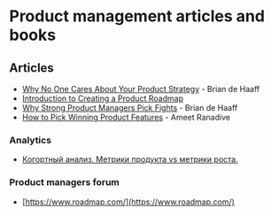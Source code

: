 # Product management articles and books
## Articles
- [Why No One Cares About Your Product Strategy](http://www.huffingtonpost.com/brian-de-haaff/why-no-one-cares-about-yo_b_12164110.html) - Brian de Haaff
- [Introduction to Creating a Product Roadmap](http://www.aha.io/roadmapping/guide/product-roadmap) 
- [Why Strong Product Managers Pick Fights](http://www.huffingtonpost.com/brian-de-haaff/why-strong-product-manage_b_12545222.html) - Brian de Haaff 
- [How to Pick Winning Product Features](https://medium.com/pm-insights/how-to-pick-winning-product-features-7b03abcf7d12) - Ameet Ranadive

### Analytics
- [Когортный анализ. Метрики продукта vs метрики роста.](http://gopractice.ru/cohort_analysis/)

### Product managers forum
- [https://www.roadmap.com/](https://www.roadmap.com/)

